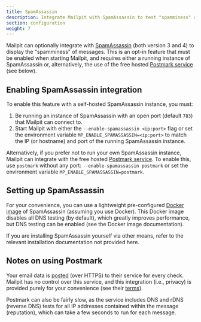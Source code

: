 ```yaml
---
title: SpamAssassin
description: Integrate Mailpit with SpamAssassin to test "spamminess" of messages
section: configuration
weight: 7
---
```


Mailpit can optionally integrate with [SpamAssassin](https://spamassassin.apache.org/) (both version 3 and 4) to display the "spamminess" of messages.
This is an opt-in feature that must be enabled when starting Mailpit, and requires either a running instance of SpamAssassin or, alternatively, the use of the free hosted [Postmark service](https://spamcheck.postmarkapp.com/) (see below).

## Enabling SpamAssassin integration

To enable this feature with a self-hosted SpamAssassin instance, you must:

1. Be running an instance of SpamAssassin with an open port (default `783`) that Mailpit can connect to.
2. Start Mailpit with either the `--enable-spamassassin <ip:port>` flag or set the environment variable `MP_ENABLE_SPAMASSASSIN=<ip:port>` to match the IP (or hostname) and port of the running SpamAssassin instance.

Alternatively, if you prefer not to run your own SpamAssassin instance, Mailpit can integrate with the free hosted [Postmark service](https://spamcheck.postmarkapp.com/).
To enable this, use `postmark` without any port: `--enable-spamassassin postmark` or set the environment variable `MP_ENABLE_SPAMASSASSIN=postmark`.

## Setting up SpamAssassin

For your convenience, you can use a lightweight pre-configured [Docker image](https://hub.docker.com/r/axllent/spamassassin) of SpamAssassin (assuming you use Docker).
This Docker image disables all DNS testing (by default), which greatly improves performance, but DNS testing can be enabled (see the Docker image documentation).

If you are installing SpamAssassin yourself via other means, refer to the relevant installation documentation not provided here.

## Notes on using Postmark

Your email data is [posted](https://spamcheck.postmarkapp.com/doc/) (over HTTPS) to their service for every check.
Mailpit has no control over this service, and this integration (i.e., privacy) is provided purely for your convenience (see their [terms](https://postmarkapp.com/terms-of-service-spamcheck)).

Postmark can also be fairly slow, as the service includes DNS and rDNS (reverse DNS) tests for all IP addresses contained within the message (reputation), which can take a few seconds to run for each message.

